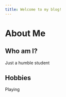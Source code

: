 ```yaml
---
title: Welcome to my blog!
---
```

# About Me
## Who am I?
Just a humble student 
## Hobbies
Playing
